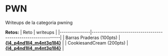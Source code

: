 # PWN 

Writeups de la categoria pwning

**Retos:**
| Reto          | writeups                                                         |
|---------------|--------------------------------------------------------------|
| Barras Praderas (100pts)     | [**{l4_p4nd1ll4_m4nt3q1ll4}**](./100/writeups/BarrasPraderas.pdf) |
| CookiesandCream (200pts)     | [**{l4_p4nd1ll4_m4nt3q1ll4}**](./200/writeups/Cookiesandcream.pdf) |
